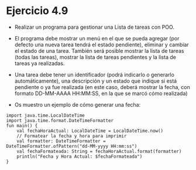 # Ejercicio 4.9
* Realizar un programa para gestionar una Lista de tareas con POO.

* El programa debe mostrar un menú en el que se pueda agregar (por defecto una nueva tarea tendrá el estado pendiente), eliminar y cambiar el estado de una tarea. También será posible mostrar la lista de tareas (todas las tareas), mostrar la lista de tareas pendientes y la lista de tareas ya realizadas.

* Una tarea debe tener un identificador (podrá indicarlo o generarlo automáticamente), una descripción y un estado que indique si está pendiente o ya fue realizada (en este caso, deberá mostrar la fecha, con formato DD-MM-AAAA HH:MM:SS, en la que se marcó cómo realizada)

* Os muestro un ejemplo de cómo generar una fecha:
```
import java.time.LocalDateTime
import java.time.format.DateTimeFormatter
fun main() {
    val fechaHoraActual: LocalDateTime = LocalDateTime.now()
    // Formatear la fecha y hora para imprimir
    val formatter: DateTimeFormatter = DateTimeFormatter.ofPattern("dd-MM-yyyy HH:mm:ss")
    val fechaFormateada: String = fechaHoraActual.format(formatter)
    println("Fecha y Hora Actual: $fechaFormateada")
}
```
